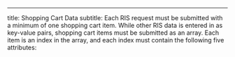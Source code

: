 ---
title: Shopping Cart Data
subtitle: Each RIS request must be submitted with a minimum of one shopping cart item. While other RIS data is entered in as key-value pairs, shopping cart items must be submitted as an array. Each item is an index in the array, and each index must contain the following five attributes:
